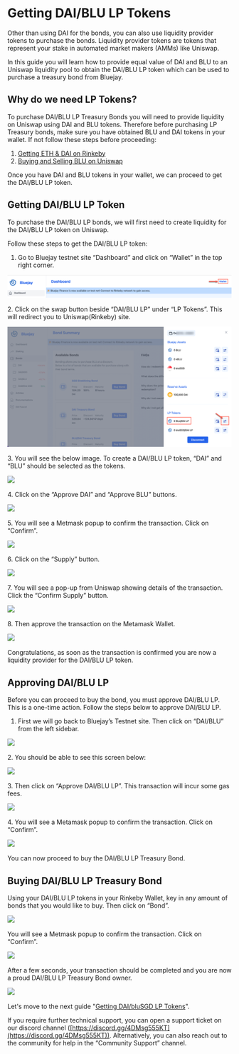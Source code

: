 # Getting DAI/BLU LP Tokens

Other than using DAI for the bonds, you can also use liquidity provider tokens to purchase the bonds. Liquidity provider tokens are tokens that represent your stake in automated market makers (AMMs) like Uniswap.

In this guide you will learn how to provide equal value of DAI and BLU to an Uniswap liquidity pool to obtain the DAI/BLU LP token which can be used to purchase a treasury bond from Bluejay.

## Why do we need LP Tokens?

To purchase DAI/BLU LP Treasury Bonds you will need to provide liquidity on Uniswap using DAI and BLU tokens. Therefore before purchasing LP Treasury bonds, make sure you have obtained BLU and DAI tokens in your wallet. If not follow these steps before proceeding:

1. [Getting ETH & DAI on Rinkeby](getting-eth-and-dai-on-rinkeby.md)
2. [Buying and Selling BLU on Uniswap](buying-and-selling-blu.md)

Once you have DAI and BLU tokens in your wallet, we can proceed to get the DAI/BLU LP token.

## Getting DAI/BLU LP Token

To purchase the DAI/BLU LP bonds, we will first need to create liquidity for the DAI/BLU LP token on Uniswap.

Follow these steps to get the DAI/BLU LP token:

1. Go to Bluejay testnet site “Dashboard” and click on “Wallet” in the top right corner.

![](<../../.gitbook/assets/click on wallet.png>)

2\. Click on the swap button beside “DAI/BLU LP” under “LP Tokens”. This will redirect you to Uniswap(Rinkeby) site.

![](<../../.gitbook/assets/daiblu pool.png>)

3\. You will see the below image. To create a DAI/BLU LP token, “DAI” and “BLU” should be selected as the tokens.

![](../../.gitbook/assets/daiblu\_10.png)

4\. Click on the “Approve DAI” and “Approve BLU” buttons.

![](../../.gitbook/assets/daiblu\_12.png)

5\. You will see a Metmask popup to confirm the transaction. Click on “Confirm”.

![](<../../.gitbook/assets/click\_on\_confirm (1).png>)

6\. Click on the “Supply” button.

![](../../.gitbook/assets/daiblu\_11.png)

7\. You will see a pop-up from Uniswap showing details of the transaction. Click the “Confirm Supply” button.

![](../../.gitbook/assets/daiblu\_13.png)

8\. Then approve the transaction on the Metamask Wallet.

![](../../.gitbook/assets/confirm\_supply.png)

Congratulations, as soon as the transaction is confirmed you are now a liquidity provider for the DAI/BLU LP token.

## Approving DAI/BLU LP

Before you can proceed to buy the bond, you must approve DAI/BLU LP. This is a one-time action. Follow the steps below to approve DAI/BLU LP.

1. First we will go back to Bluejay’s Testnet site. Then click on “DAI/BLU” from the left sidebar.

![](../../.gitbook/assets/daiblu\_4.png)

2\. You should be able to see this screen below:

![](../../.gitbook/assets/daiblu\_\_1.png)

3\. Then click on “Approve DAI/BLU LP”. This transaction will incur some gas fees.

![](../../.gitbook/assets/daiblu\_\_2.png)

4\. You will see a Metamask popup to confirm the transaction. Click on “Confirm”.

![](../../.gitbook/assets/daiblu\_3.png)

You can now proceed to buy the DAI/BLU LP Treasury Bond.

## Buying DAI/BLU LP Treasury Bond

Using your DAI/BLU LP tokens in your Rinkeby Wallet, key in any amount of bonds that you would like to buy. Then click on “Bond”.

![](../../.gitbook/assets/buy\_daiblu\_bond.png)

You will see a Metmask popup to confirm the transaction. Click on “Confirm”.

![](../../.gitbook/assets/daiblu\_5.png)

After a few seconds, your transaction should be completed and you are now a proud DAI/BLU LP Treasury Bond owner.

![](../../.gitbook/assets/daiblu\_bond\_purchased.png)

Let's move to the next guide "[Getting DAI/bluSGD LP Tokens](getting-dai-blusgd-lp-tokens.md)".

If you require further technical support, you can open a support ticket on our discord channel ([https://discord.gg/4DMsg555KT](https://discord.gg/4DMsg555KT)). Alternatively, you can also reach out to the community for help in the “Community Support” channel.
